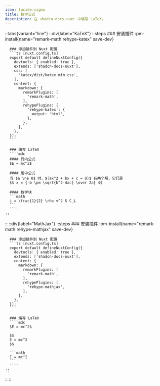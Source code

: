 ```yaml
---
icon: lucide:sigma
title: 数学公式
description: 在 shadcn-docs-nuxt 中编写 LaTeX。
---
```


::tabs{variant="line"}
  ::div{label="KaTeX"}
    ::steps
      ### 安装插件
      :pm-install{name="remark-math rehype-katex" save-dev}

      ### 添加插件到 Nuxt 配置
      ```ts [nuxt.config.ts]
      export default defineNuxtConfig({
        devtools: { enabled: true },
        extends: ['shadcn-docs-nuxt'],
        css: [
          'katex/dist/katex.min.css',
        ],
        content: {
          markdown: {
            remarkPlugins: [
              'remark-math',
            ],
            rehypePlugins: {
              'rehype-katex': {
                output: 'html',
              },
            },
          },
        },
      });
      ```

      ### 编写 LaTeX
      ````mdc
      #### 行内公式
      $E = mc^2$

      #### 居中公式
      当 $a \ne 0$ 时，$(ax^2 + bx + c = 0)$ 有两个解，它们是
      $$ x = {-b \pm \sqrt{b^2-4ac} \over 2a} $$

      #### 数学块
      ```math
      L = \frac{1}{2} \rho v^2 S C_L
      ```
      ````
    ::
  ::
  ::div{label="MathJax"}
    ::steps
      ### 安装插件
      :pm-install{name="remark-math rehype-mathjax" save-dev}

      ### 添加插件到 Nuxt 配置
      ```ts [nuxt.config.ts]
      export default defineNuxtConfig({
        devtools: { enabled: true },
        extends: ['shadcn-docs-nuxt'],
        content: {
          markdown: {
            remarkPlugins: [
              'remark-math',
            ],
            rehypePlugins: [
              'rehype-mathjax',
            ],
          },
        },
      });
      ```

      ### 编写 LaTeX
      ````mdc
      $E = mc^2$

      $$
      E = mc^2
      $$

      ```math
      E = mc^2
      ```
      ````
    ::
  ::
:: 